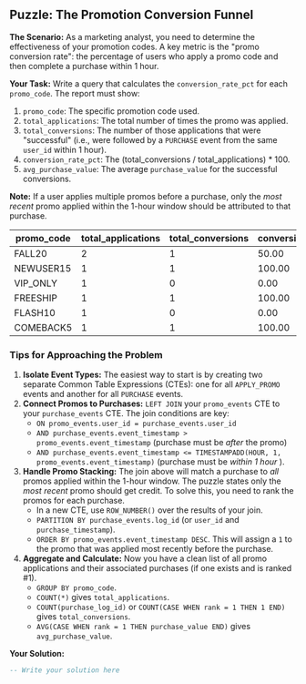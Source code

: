 ## Puzzle: The Promotion Conversion Funnel

**The Scenario:** As a marketing analyst, you need to determine the effectiveness of your promotion codes. A key metric is the "promo conversion rate": the percentage of users who apply a promo code and then complete a purchase within 1 hour.

**Your Task:** Write a query that calculates the `conversion_rate_pct` for each `promo_code`. The report must show:

1. `promo_code`: The specific promotion code used.
2. `total_applications`: The total number of times the promo was applied.
3. `total_conversions`: The number of those applications that were "successful" (i.e., were followed by a `PURCHASE` event from the same `user_id` within 1 hour).
4. `conversion_rate_pct`: The (total_conversions / total_applications) * 100.
5. `avg_purchase_value`: The average `purchase_value` for the successful conversions.

**Note:** If a user applies multiple promos before a purchase, only the *most recent* promo applied within the 1-hour window should be attributed to that purchase.

| **promo_code** | **total_applications** | **total_conversions** | **conversion_rate_pct** | **avg_purchase_value** |
| -------------------- | ---------------------------- | --------------------------- | ----------------------------- | ---------------------------- |
| FALL20               | 2                            | 1                           | 50.00                         | 80.00                        |
| NEWUSER15            | 1                            | 1                           | 100.00                        | 120.00                       |
| VIP_ONLY             | 1                            | 0                           | 0.00                          | NULL                         |
| FREESHIP             | 1                            | 1                           | 100.00                        | 210.00                       |
| FLASH10              | 1                            | 0                           | 0.00                          | NULL                         |
| COMEBACK5            | 1                            | 1                           | 100.00                        | 50.00                        |

### Tips for Approaching the Problem

1. **Isolate Event Types:** The easiest way to start is by creating two separate Common Table Expressions (CTEs): one for all `APPLY_PROMO` events and another for all `PURCHASE` events.
2. **Connect Promos to Purchases:** `LEFT JOIN` your `promo_events` CTE to your `purchase_events` CTE. The join conditions are key:
   * `ON promo_events.user_id = purchase_events.user_id`
   * `AND purchase_events.event_timestamp > promo_events.event_timestamp` (purchase must be *after* the promo)
   * `AND purchase_events.event_timestamp <= TIMESTAMPADD(HOUR, 1, promo_events.event_timestamp)` (purchase must be  *within 1 hour* ).
3. **Handle Promo Stacking:** The join above will match a purchase to *all* promos applied within the 1-hour window. The puzzle states only the *most recent* promo should get credit. To solve this, you need to rank the promos for each purchase.
   * In a new CTE, use `ROW_NUMBER()` over the results of your join.
   * `PARTITION BY purchase_events.log_id` (or `user_id` and `purchase_timestamp`).
   * `ORDER BY promo_events.event_timestamp DESC`. This will assign a `1` to the promo that was applied most recently before the purchase.
4. **Aggregate and Calculate:** Now you have a clean list of all promo applications and their associated purchases (if one exists and is ranked #1).
   * `GROUP BY promo_code`.
   * `COUNT(*)` gives `total_applications`.
   * `COUNT(purchase_log_id)` or `COUNT(CASE WHEN rank = 1 THEN 1 END)` gives `total_conversions`.
   * `AVG(CASE WHEN rank = 1 THEN purchase_value END)` gives `avg_purchase_value`.

**Your Solution:**

```sql
-- Write your solution here
```
